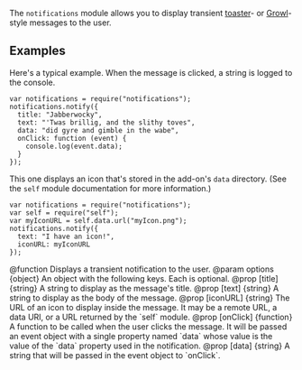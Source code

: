 <!-- contributed by Drew Willcoxon [adw@mozilla.com]  -->

The `notifications` module allows you to display transient [toaster]()- or
[Growl]()-style messages to the user.

[toaster]: http://en.wikipedia.org/wiki/Toast_%28computing%29
[Growl]: http://growl.info/

Examples
--------

Here's a typical example.  When the message is clicked, a string is logged to
the console.

    var notifications = require("notifications");
    notifications.notify({
      title: "Jabberwocky",
      text: "'Twas brillig, and the slithy toves",
      data: "did gyre and gimble in the wabe",
      onClick: function (event) {
        console.log(event.data);
      }
    });

This one displays an icon that's stored in the add-on's `data` directory.  (See
the `self` module documentation for more information.)

    var notifications = require("notifications");
    var self = require("self");
    var myIconURL = self.data.url("myIcon.png");
    notifications.notify({
      text: "I have an icon!",
      iconURL: myIconURL
    });


<api name="notify">
@function
  Displays a transient notification to the user.
@param options {object}
  An object with the following keys.  Each is optional.
  @prop [title] {string}
    A string to display as the message's title.
  @prop [text] {string}
    A string to display as the body of the message.
  @prop [iconURL] {string}
    The URL of an icon to display inside the message.  It may be a remote URL,
    a data URI, or a URL returned by the `self` module.
  @prop [onClick] {function}
    A function to be called when the user clicks the message.  It will be passed
    an event object with a single property named `data` whose value is the value
    of the `data` property used in the notification.
  @prop [data] {string}
    A string that will be passed in the event object to `onClick`.
</api>
